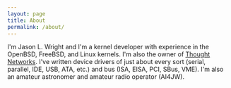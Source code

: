 ```yaml
---
layout: page
title: About
permalink: /about/
---
```


I'm Jason L. Wright and I'm a kernel developer with experience in the OpenBSD,
FreeBSD, and Linux kernels.  I'm also the owner of
[Thought Networks](http://www.thought.net).
I've written device drivers of just about
every sort (serial, parallel, IDE, USB, ATA, etc.) and bus (ISA, EISA,
PCI, SBus, VME).  I'm also an amateur astronomer and amateur radio
operator (AI4JW).
